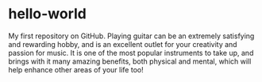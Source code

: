 # hello-world
My first repository on GitHub.
Playing guitar can be an extremely satisfying and rewarding hobby, and is an excellent outlet for your creativity and passion for music. It is one of the most popular instruments to take up, and brings with it many amazing benefits, both physical and mental, which will help enhance other areas of your life too!
